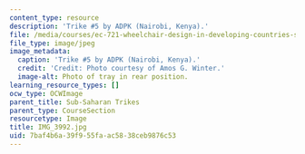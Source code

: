 ```yaml
---
content_type: resource
description: 'Trike #5 by ADPK (Nairobi, Kenya).'
file: /media/courses/ec-721-wheelchair-design-in-developing-countries-spring-2009/7baf4b6a39f955faac5838ceb9876c53_IMG_3992.jpg
file_type: image/jpeg
image_metadata:
  caption: 'Trike #5 by ADPK (Nairobi, Kenya).'
  credit: 'Credit: Photo courtesy of Amos G. Winter.'
  image-alt: Photo of tray in rear position.
learning_resource_types: []
ocw_type: OCWImage
parent_title: Sub-Saharan Trikes
parent_type: CourseSection
resourcetype: Image
title: IMG_3992.jpg
uid: 7baf4b6a-39f9-55fa-ac58-38ceb9876c53
---
```

